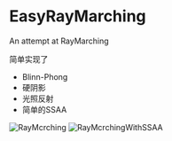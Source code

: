 # EasyRayMarching
An attempt at RayMarching

简单实现了
- Blinn-Phong
- 硬阴影
- 光照反射
- 简单的SSAA

![RayMcrching](EasyRayMarching/RayMarching.jpg)
![RayMcrchingWithSSAA](EasyRayMarching/RayMarching_SSAA.jpg)

